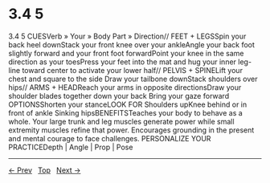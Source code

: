 # 3.4 5

3.4 5
CUESVerb » Your » Body Part » Direction// FEET + LEGSSpin your back heel downStack your front knee over your ankleAngle your back foot slightly forward and your front foot forwardPoint your knee in the same direction as your toesPress your feet into the mat and hug your inner leg-line toward center to activate your lower half// PELVIS + SPINELift your chest and square to the side Draw your tailbone downStack shoulders over hips// ARMS + HEADReach your arms in opposite directionsDraw your shoulder blades together down your back Bring your gaze forward
OPTIONSShorten your stanceLOOK FOR Shoulders upKnee behind or in front of ankle Sinking hipsBENEFITSTeaches your body to behave as a whole. Your large trunk and leg muscles generate power while small extremity muscles refine that power. Encourages grounding in the present and mental courage to face challenges.
PERSONALIZE YOUR PRACTICEDepth | Angle | Prop | Pose


---
[← Prev](/pages/page-095.md) &nbsp; [Top](/index.md) &nbsp; [Next →](/pages/page-097.md)
